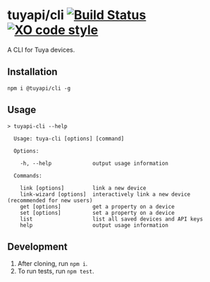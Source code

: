 tuyapi/cli [![Build Status](https://travis-ci.org/TuyaAPI/cli.svg?branch=master)](https://travis-ci.org/TuyaAPI/cli) [![XO code style](https://img.shields.io/badge/code_style-XO-5ed9c7.svg)](https://github.com/xojs/xo)
===========================

A CLI for Tuya devices.

## Installation
`npm i @tuyapi/cli -g`

## Usage

```shell
> tuyapi-cli --help

  Usage: tuya-cli [options] [command]

  Options:

    -h, --help             output usage information

  Commands:

    link [options]         link a new device
    link-wizard [options]  interactively link a new device (recommended for new users)
    get [options]          get a property on a device
    set [options]          set a property on a device
    list                   list all saved devices and API keys
    help                   output usage information

```

## Development
1. After cloning, run `npm i`.
2. To run tests, run `npm test`.
